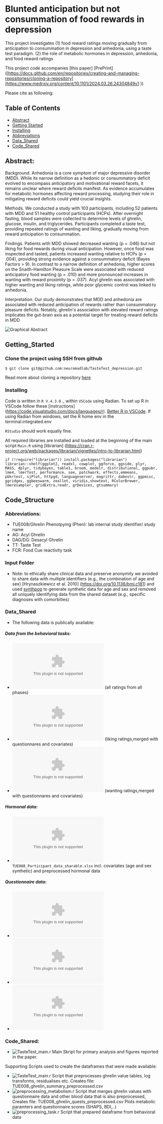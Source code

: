 # Blunted anticipation but not consummation of food rewards in depression

This project investigates 
(1) food reward ratings moving gradually from anticipation to consummation in depression and anhedonia, using a taste test paradigm. 
(2) the role of metabolic hormones in depression, anhedonia, and food reward ratings

This project code accompanies [this paper] 
[PrePrint]([https://docs.github.com/en/repositories/creating-and-managing-repositories/cloning-a-repository](https://www.medrxiv.org/content/10.1101/2024.03.26.24304849v1 ))

Please cite as following: 

## Table of Contents

- [Abstract](#abstract)
- [Getting Started](#getting_started)
- [Installing](#installing)
- [Abbreviations](#abbreviations)
- [Data_Shared](#data_shared)
- [Code_Shared](#Code_Shared)

## Abstract: 

Background. Anhedonia is a core symptom of major depressive disorder (MDD).
While its narrow definition as a hedonic or consummatory deficit evolved to encompass
anticipatory and motivational reward facets, it remains unclear where reward deficits
manifest. As evidence accumulates for metabolic hormones affecting reward
processing, studying their role in mitigating reward deficits could yield crucial insights.

Methods. We conducted a study with 103 participants, including 52 patients with MDD
and 51 healthy control participants (HCPs). After overnight fasting, blood samples were
collected to determine levels of ghrelin, glucose, insulin, and triglycerides. Participants
completed a taste test, providing repeated ratings of wanting and liking, gradually
moving from reward anticipation to consummation.

Findings. Patients with MDD showed decreased wanting (p = .046) but not liking for
food rewards during visual anticipation. However, once food was inspected and tasted,
patients increased wanting relative to HCPs (p = .004), providing strong evidence
against a consummatory deficit (Bayes Factors > 9). In contrast to a narrow definition
of anhedonia, higher scores on the Snaith-Hamilton Pleasure Scale were associated
with reduced anticipatory food wanting (p = .010) and more pronounced increases in
wanting with reward proximity (p = .037). Acyl ghrelin was associated with higher
wanting and liking ratings, while poor glycemic control was linked to anhedonia.

Interpretation. Our study demonstrates that MDD and anhedonia are associated with
reduced anticipation of rewards rather than consummatory pleasure deficits. Notably,
ghrelin's association with elevated reward ratings implicates the gut-brain axis as a
potential target for treating reward deficits in MDD
 
 ![Graphical Abstract](/figures/GraphicalAbstract.jpg)

## Getting_Started

### Clone the project using SSH from github 

`$ git clone git@github.com:neuromadlab/TasteTest_depression.git`

Read more about cloning a repository [here](https://docs.github.com/en/repositories/creating-and-managing-repositories/cloning-a-repository) 

### Installing 

Code is written in `R V.4.3.0.`, within `VSCode` using Radian. 
To set up R in VSCode follow these [instructions] (https://code.visualstudio.com/docs/languages/r). [Better R in VSCode](https://schiff.co.nz/blog/r-and-vscode/). 
If using Radian from windows, set the R home env in the terminal.integrated.env

`RStudio` should work equally fine. 

All required libraries are installed and loaded at the beginning of the main script `Main.R` using [librarian] (https://cran.r-project.org/web/packages/librarian/vignettes/intro-to-librarian.html) 

`if (!require("librarian")) install.packages("librarian")
librarian::shelf(ggplot2, readxl, cowplot, ggforce, ggside,
plyr, MASS, dplyr, tidybayes, table1, broom, modelr, distributional, ggpubr, 
lme4, lmerTest, performance, see, patchwork, effects,emmeans, pbkrtest, sjPlot, httpgd, languageserver,
magrittr, dabestr, ggpmisc, ggridges, ggbeeswarm, zeallot, viridis,showtext, RColorBrewer, 
lmeresampler, gridExtra,readr, grDevices, gtsummary)
`

## Code_Structure 

### Abbreviations: 
* TUE008/Ghrelin Phenotpying (Phen): lab internal study identifier/ study name 
* AG: Acyl Ghrelin 
* DAG/DG: Desacyl Ghrelin 
* TT: Taste Test
* FCR: Food Cue reactivity task 
### Input Folder
* Note: to ethically share clinical data and preserve anonymity we avoided to share data with multiple identifiers (e.g., the combination of age and sex) [Hrynaszkiewicz et al. 2010] (https://doi.org/10.1136/bmj.c181) and used [synthpop](https://www.synthpop.org.uk/get-started.html) to 
generate synthetic data for age and sex and removed all uniquely identifying data from the shared dataset (e.g., specific diagnoses with comorbities) 

### Data_Shared 
* The following data is publically available: 

##### Data from the behavioral tasks:
* ![TUE008_data_TasteTest.xlsx](/input/TUE008_data_TasteTest.xlsx) (all ratings from all phases)
* ![dliking_joint.xlsx](/input/dliking_joint.xlsx) (liking ratings,merged with questionnares and covariates)
* ![dwanting_joint.xlsx](/input/dwanting_joint.xlsx) (wanting ratings,merged with questionnares and covariates)

##### Hormonal data:
* ![TUE008_data_TasteTest.xlsx](/input/TUE008_data_TasteTest.xlsx) `TUE008_Participant_data_sharable.xlsx` incl. covariates (age and sex synthetic) and preprocessed hormonal data 

##### Questionnaire data:
* ![SHAPS_D.xlsx](/input/SHAPS_D.xlsx)
* ![SighADS.xlsx](/input/SighADS.xlsx)
* ![BDI-II.xlsx](/input/BDI-II.xlsx)


### Code_Shared: 

* ![TasteTest_main.r](/code/TasteTest_main.r) Main Skript for primary analysis and figures reported in the paper. 

Supporting Scripts used to create the dataframes that were made available: 
* ![TasteTest_main.r](/code/TasteTest_main.r) Script that preprocesses ghrelin value tables, log transforms, residualises etc. 
Creates file: TUE008_ghrelin_summary_preprocessed.csv
* ![preprocessing_metabolism.r](/code/preprocessing_metabolism.r) Script that merges ghrelin values with questionnaire data and other blood data that is also preprocessed, Creates file: TUE008_ghrelin_quests_preprocessed.csv
Plots metabolic paramters and questionnaire scores (SHAPS, BDI,..) 
* ![preprocessing_task.r](/input/preprocessing_task.r) Script that prepared dataframe from behavioral data 



